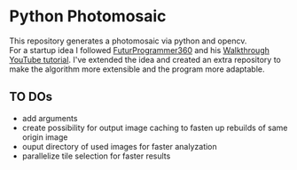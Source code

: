 # Python Photomosaic

This repository generates a photomosaic via python and opencv.<br>
For a startup idea I followed [FuturProgrammer360](https://github.com/futureprogrammer360) and his [Walkthrough YouTube tutorial](https://youtu.be/BRZN-GF4esU).
I've extended the idea and created an extra repository to make the algorithm more extensible and the program more adaptable.


## TO DOs
 - add arguments
 - create possibility for output image caching to fasten up rebuilds of same origin image
 - ouput directory of used images for faster analyzation
 - parallelize tile selection for faster results